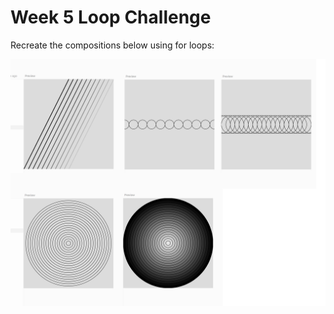 # Week 5 Loop Challenge

Recreate the compositions below using for loops:

![image](../images/w5-challenge.png)
